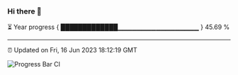 ### Hi there 👋

⏳ Year progress { █████████████▁▁▁▁▁▁▁▁▁▁▁▁▁▁▁▁▁ } 45.69 %

---

⏰ Updated on Fri, 16 Jun 2023 18:12:19 GMT

![Progress Bar CI](https://github.com/liununu/liununu/workflows/Progress%20Bar%20CI/badge.svg)
